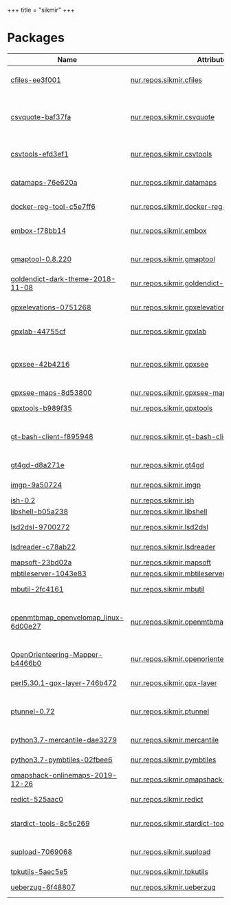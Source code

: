 
+++
title = "sikmir"
+++

# Packages

Name | Attribute | Description
-----|-----------|------------
[cfiles-ee3f001](https://github.com/mananapr/cfiles)|[nur.repos.sikmir.cfiles](https://github.com/nix-community/nur-combined/tree/master/repos/sikmir/pkgs/cfiles/default.nix#L23)|A ncurses file manager written in C with vim like keybindings
[csvquote-baf37fa](https://github.com/dbro/csvquote)|[nur.repos.sikmir.csvquote](https://github.com/nix-community/nur-combined/tree/master/repos/sikmir/pkgs/csvquote/default.nix#L15)|Enables common unix utlities like cut, awk, wc, head to work correctly with csv data containing delimiters and newlines
[csvtools-efd3ef1](https://github.com/DavyLandman/csvtools)|[nur.repos.sikmir.csvtools](https://github.com/nix-community/nur-combined/tree/master/repos/sikmir/pkgs/csvtools/default.nix#L25)|GNU-alike tools for parsing RFC 4180 CSVs at high speed.
[datamaps-76e620a](https://github.com/ericfischer/datamaps)|[nur.repos.sikmir.datamaps](https://github.com/nix-community/nur-combined/tree/master/repos/sikmir/pkgs/datamaps/default.nix#L21)|Indexes points and lines and generates map tiles to display them
[docker-reg-tool-c5e7ff6](https://github.com/byrnedo/docker-reg-tool)|[nur.repos.sikmir.docker-reg-tool](https://github.com/nix-community/nur-combined/tree/master/repos/sikmir/pkgs/docker-reg-tool/default.nix#L13)|Docker registry cli tool, primarily for deleting images.
[embox-f78bb14](http://embox.github.io)|[nur.repos.sikmir.embox](https://github.com/nix-community/nur-combined/tree/master/repos/sikmir/pkgs/embox/default.nix#L55)|Modular and configurable OS for embedded applications
[gmaptool-0.8.220](https://www.gmaptool.eu)|[nur.repos.sikmir.gmaptool](https://github.com/nix-community/nur-combined/tree/master/repos/sikmir/pkgs/gmaptool/default.nix#L21)|Program for splitting and merging maps in Garmin format
[goldendict-dark-theme-2018-11-08](https://gist.github.com/ilius/5a2f35c79775267fbdb249493c041453)|[nur.repos.sikmir.goldendict-dark-theme](https://github.com/nix-community/nur-combined/tree/master/repos/sikmir/pkgs/goldendict-themes/dark-theme.nix#L21)|GoldenDict Dark Theme
[gpxelevations-0751268](https://github.com/tkrajina/srtm.py)|[nur.repos.sikmir.gpxelevations](https://github.com/nix-community/nur-combined/tree/master/repos/sikmir/pkgs/gpxelevations/default.nix#L16)|Geo elevation data parser for "The Shuttle Radar Topography Mission" data
[gpxlab-44755cf](https://github.com/BourgeoisLab/GPXLab)|[nur.repos.sikmir.gpxlab](https://github.com/nix-community/nur-combined/tree/master/repos/sikmir/pkgs/gpxlab/default.nix#L18)|Program to show and manipulate GPS tracks
[gpxsee-42b4216](https://www.gpxsee.org)|[nur.repos.sikmir.gpxsee](https://github.com/nix-community/nur-combined/tree/master/repos/sikmir/pkgs/gpxsee/default.nix#L18)|GPS log file viewer and analyzer with support for GPX, TCX, KML, FIT, IGC, NMEA, SLF, LOC, GeoJSON and OziExplorer files.
[gpxsee-maps-8d53800](http://www.gpxsee.org)|[nur.repos.sikmir.gpxsee-maps](https://github.com/nix-community/nur-combined/tree/master/repos/sikmir/pkgs/gpxsee-maps/default.nix#L14)|GPXSee maps
[gpxtools-b989f35](https://notabug.org/irdvo/gpxtools)|[nur.repos.sikmir.gpxtools](https://github.com/nix-community/nur-combined/tree/master/repos/sikmir/pkgs/gpxtools/default.nix#L16)|A collection of c++ tools for using GPX files 
[gt-bash-client-f895948](https://ophoperhpo.github.io/GT-bash-client/)|[nur.repos.sikmir.gt-bash-client](https://github.com/nix-community/nur-combined/tree/master/repos/sikmir/pkgs/gt-bash-client/default.nix#L13)|Get translated text from your terminal! Console Google Translate Script (bash+curl+sed)
[gt4gd-d8a271e](https://github.com/xinebf/google-translate-for-goldendict)|[nur.repos.sikmir.gt4gd](https://github.com/nix-community/nur-combined/tree/master/repos/sikmir/pkgs/gt4gd/default.nix#L20)|Add Google translate to GoldenDict
[imgp-9a50724](https://github.com/jarun/imgp)|[nur.repos.sikmir.imgp](https://github.com/nix-community/nur-combined/tree/master/repos/sikmir/pkgs/imgp/default.nix#L16)|:camera_flash: High-performance CLI batch image resizer & rotator
[ish-0.2](http://icmpshell.sourceforge.net)|[nur.repos.sikmir.ish](https://github.com/nix-community/nur-combined/tree/master/repos/sikmir/pkgs/ish/default.nix#L23)|ICMP Shell
[libshell-b05a238](https://github.com/legionus/libshell)|[nur.repos.sikmir.libshell](https://github.com/nix-community/nur-combined/tree/master/repos/sikmir/pkgs/libshell/default.nix#L25)|A library of shell functions
[lsd2dsl-9700272](https://rcebits.com/lsd2dsl/index.html)|[nur.repos.sikmir.lsd2dsl](https://github.com/nix-community/nur-combined/tree/master/repos/sikmir/pkgs/lsd2dsl/default.nix#L30)|Lingvo dictionaries decompiler
[lsdreader-c78ab22](https://github.com/sv99/lsdreader)|[nur.repos.sikmir.lsdreader](https://github.com/nix-community/nur-combined/tree/master/repos/sikmir/pkgs/lsdreader/default.nix#L11)|decompile Lingvo LSD dictionary to DSL
[mapsoft-23bd02a](http://slazav.mccme.ru/prog/mapsoft.htm)|[nur.repos.sikmir.mapsoft](https://github.com/nix-community/nur-combined/tree/master/repos/sikmir/pkgs/mapsoft/default.nix#L68)|Mapping software for linux
[mbtileserver-1043e83](https://github.com/consbio/mbtileserver)|[nur.repos.sikmir.mbtileserver](https://github.com/nix-community/nur-combined/tree/master/repos/sikmir/pkgs/mbtileserver/default.nix#L11)|Basic Go server for mbtiles
[mbutil-2fc4161](http://mapbox.com/developers/)|[nur.repos.sikmir.mbutil](https://github.com/nix-community/nur-combined/tree/master/repos/sikmir/pkgs/mbutil/default.nix#L12)|Importer and Exporter of MBTiles
[openmtbmap_openvelomap_linux-6d00e27](https://github.com/btittelbach/openmtbmap_openvelomap_linux)|[nur.repos.sikmir.openmtbmap_openvelomap_linux](https://github.com/nix-community/nur-combined/tree/master/repos/sikmir/pkgs/openmtbmap_openvelomap_linux/default.nix#L24)|Linux script to extract and compile garmin *.img map files from openmtbmap.org or openvelomap.org downloads
[OpenOrienteering-Mapper-b4466b0](https://www.openorienteering.org/apps/mapper/)|[nur.repos.sikmir.openorienteering-mapper](https://github.com/nix-community/nur-combined/tree/master/repos/sikmir/pkgs/openorienteering-mapper/default.nix#L53)|OpenOrienteering Mapper is a software for creating maps for the orienteering sport.
[perl5.30.1-gpx-layer-746b472](https://github.com/ericfischer/gpx-layer)|[nur.repos.sikmir.gpx-layer](https://github.com/nix-community/nur-combined/tree/master/repos/sikmir)|Tools to turn GPX files into a GPS map tracing layer
[ptunnel-0.72](https://www.cs.uit.no/~daniels/PingTunnel)|[nur.repos.sikmir.ptunnel](https://github.com/nix-community/nur-combined/tree/master/repos/sikmir/pkgs/ptunnel/default.nix#L17)|A tool for reliably tunneling TCP connections over ICMP echo request and reply packets
[python3.7-mercantile-dae3279](https://github.com/mapbox/mercantile)|[nur.repos.sikmir.mercantile](https://github.com/nix-community/nur-combined/tree/master/repos/sikmir/pkgs/mercantile/default.nix#L14)|Spherical mercator tile and coordinate utilities
[python3.7-pymbtiles-02fbee6](https://github.com/consbio/pymbtiles)|[nur.repos.sikmir.pymbtiles](https://github.com/nix-community/nur-combined/tree/master/repos/sikmir/pkgs/pymbtiles/default.nix#L12)|Python utilities for Mapbox mbtiles files
[qmapshack-onlinemaps-2019-12-26](http://www.mtb-touring.net/qms/onlinekarten-einbinden/)|[nur.repos.sikmir.qmapshack-onlinemaps](https://github.com/nix-community/nur-combined/tree/master/repos/sikmir/pkgs/qmapshack-onlinemaps/default.nix#L19)|Onlinekarten einbinden
[redict-525aac0](https://github.com/rekols/redict)|[nur.repos.sikmir.redict](https://github.com/nix-community/nur-combined/tree/master/repos/sikmir/pkgs/redict/default.nix#L27)|A dictionary for Linux, based on C++/Qt development.
[stardict-tools-8c5c269](https://github.com/huzheng001/stardict-3)|[nur.repos.sikmir.stardict-tools](https://github.com/nix-community/nur-combined/tree/master/repos/sikmir/pkgs/stardict-tools/default.nix#L43)|Automatically exported from code.google.com/p/stardict-3
[supload-7069068](https://github.com/selectel/supload)|[nur.repos.sikmir.supload](https://github.com/nix-community/nur-combined/tree/master/repos/sikmir/pkgs/supload/default.nix#L25)|Bash script for upload file to cloud storage based on OpenStack Swift API.
[tpkutils-5aec5e5](https://github.com/consbio/tpkutils)|[nur.repos.sikmir.tpkutils](https://github.com/nix-community/nur-combined/tree/master/repos/sikmir/pkgs/tpkutils/default.nix#L14)|ArcGIS Tile Package Utilities
[ueberzug-6f48807](https://github.com/seebye/ueberzug)|[nur.repos.sikmir.ueberzug](https://github.com/nix-community/nur-combined/tree/master/repos/sikmir/pkgs/ueberzug/default.nix#L13)|ueberzug is an alternative for w3mimgdisplay
